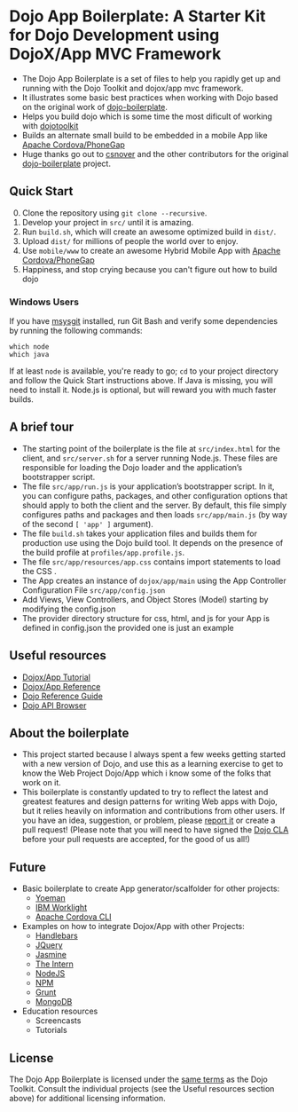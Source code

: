 Dojo App Boilerplate: A Starter Kit for Dojo Development using DojoX/App MVC Framework
====================================================

- The Dojo App Boilerplate is a set of files to help you rapidly get up and running with the Dojo Toolkit and dojox/app mvc framework. 
- It illustrates some basic best practices when working with Dojo based on the original work of [dojo-boilerplate](https://github.com/csnover/dojo-boilerplate).
- Helps you build dojo which is some time the most dificult of working with [dojotoolkit](dojotoolkit.org)
- Builds an alternate small build to be embedded in a mobile App like [Apache Cordova/PhoneGap](cordova.io)
- Huge thanks go out to [csnover](https://github.com/csnover) and the other contributors for the original [dojo-boilerplate](https://github.com/csnover/dojo-boilerplate) project. 


Quick Start
-----------

0. Clone the repository using `git clone --recursive`.
1. Develop your project in `src/` until it is amazing.
2. Run `build.sh`, which will create an awesome optimized build in `dist/`.
3. Upload `dist/` for millions of people the world over to enjoy.
4. Use `mobile/www` to create an awesome Hybrid Mobile App with [Apache Cordova/PhoneGap](cordova.io)
4. Happiness, and stop crying because you can't figure out how to build dojo

### Windows Users

If you have [msysgit](http://git-scm.com) installed, run Git Bash and verify
some dependencies by running the following commands:

    which node
    which java

If at least `node` is available, you're ready to go; `cd` to your project
directory and follow the Quick Start instructions above. If Java is missing,
you will need to install it. Node.js is optional, but will reward you with
much faster builds.

A brief tour
------------

* The starting point of the boilerplate is the file at `src/index.html` for
  the client, and `src/server.sh` for a server running Node.js. These files
  are responsible for loading the Dojo loader and the application’s
  bootstrapper script.
* The file `src/app/run.js` is your application’s bootstrapper script. In
  it, you can configure paths, packages, and other configuration options
  that should apply to both the client and the server. By default, this file
  simply configures paths and packages and then loads `src/app/main.js`
  (by way of the second `[ 'app' ]` argument).
* The file `build.sh` takes your application files and builds them for
  production use using the Dojo build tool. It depends on the presence of the
  build profile at `profiles/app.profile.js`.
* The file `src/app/resources/app.css` contains import statements to load
  the CSS . 
* The App creates an instance of `dojox/app/main` using the App Controller Configuration File  `src/app/config.json`
* Add Views, View Controllers, and Object Stores (Model) starting by modifying the config.json
* The provider directory structure for css, html, and js for your App is defined in config.json the provided one is just an example

Useful resources
----------------

* [Dojox/App Tutorial](http://dojotoolkit.org/documentation/tutorials/1.9/dojox_app)
* [Dojox/App Reference](http://dojotoolkit.org/reference-guide/dojox/app.html#dojox-app)
* [Dojo Reference Guide](http://dojotoolkit.org/reference-guide/)
* [Dojo API Browser](http://dojotoolkit.org/api/)

About the boilerplate
---------------------

- This project started because I always spent a few weeks getting started with a new version of Dojo, and use this as a learning exercise to get to know the Web Project Dojo/App which i know some of the folks that work on it.
- This boilerplate is constantly updated to try to reflect the latest and
greatest features and design patterns for writing Web apps with Dojo, but
it relies heavily on information and contributions from other users. If
you have an idea, suggestion, or problem, please [report
it](https://github.com/csantanapr/dojo-app-boilerplate/issues) or create a pull
request! (Please note that you will need to have signed the [Dojo
CLA](http://dojofoundation.org/about/cla) before your pull requests are
accepted, for the good of us all!)

Future
---

- Basic boilerplate to create App generator/scalfolder for other projects:
    - [Yoeman](http://yeoman.io)
    - [IBM Worklight](http://ibm.com/mobilefirst)
    - [Apache Cordova CLI](http://cordova.io)
- Examples on how to integrate Dojox/App with other Projects:
    - [Handlebars](http://handlebarsjs.com)
    - [JQuery](http://jquery.com)
    - [Jasmine](http://pivotal.github.com/jasmine)
    - [The Intern](http://theintern.io)
    - [NodeJS](http://nodejs.org)
    - [NPM](https://npmjs.org)
    - [Grunt](http://gruntjs.com)
    - [MongoDB](http://www.mongodb.org)
- Education resources
    - Screencasts
    - Tutorials

License
-------

The Dojo App Boilerplate is licensed under the [same
terms](https://github.com/dojo/dojo/blob/master/LICENSE) as the Dojo
Toolkit. Consult the individual projects (see the Useful resources section
above) for additional licensing information.
